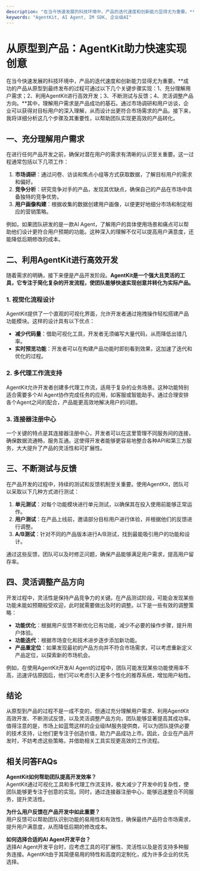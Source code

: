 ```yaml
---
description: "在当今快速发展的科技环境中，产品的迭代速度和创新能力显得尤为重要。**成功的产品从原型到最终发布的过程可通过以下几个关键步骤实现：1、充分理解用户需求；2、利用AgentKit进行高效开发；3、不断测试与反馈；4、灵活调整产品方向。**其中，理解用户需求是产品成功的基石。通过市场调研和用户访谈，企业可以获得对目标用户的深入理解，从而设计出更符合市场需求的产品。接下来，我将详细分析这几个步骤及其重要性，以帮助团队实现更高效的产品转化。"
keywords: "AgentKit, AI Agent, IM SDK, 企业级AI"
---
```

# 从原型到产品：AgentKit助力快速实现创意  

在当今快速发展的科技环境中，产品的迭代速度和创新能力显得尤为重要。**成功的产品从原型到最终发布的过程可通过以下几个关键步骤实现：1、充分理解用户需求；2、利用AgentKit进行高效开发；3、不断测试与反馈；4、灵活调整产品方向。**其中，理解用户需求是产品成功的基石。通过市场调研和用户访谈，企业可以获得对目标用户的深入理解，从而设计出更符合市场需求的产品。接下来，我将详细分析这几个步骤及其重要性，以帮助团队实现更高效的产品转化。

## 一、充分理解用户需求

在进行任何产品开发之前，确保对潜在用户的需求有清晰的认识至关重要。这一过程通常包括以下几项工作：

1. **市场调研**：通过问卷、访谈和焦点小组等方式获取数据，了解目标用户的需求和偏好。
2. **竞争分析**：研究竞争对手的产品，发现其优缺点，确保自己的产品在市场中具备独特的竞争优势。
3. **用户画像构建**：根据收集的数据创建用户画像，以便更好地细分市场和制定相应的营销策略。

例如，如果团队研发的是一款AI Agent，了解用户的具体使用场景和痛点可以帮助他们设计更符合用户预期的功能。这种深入的理解不仅可以提高用户满意度，还能降低后期修改的成本。

## 二、利用AgentKit进行高效开发

随着需求的明确，接下来便是产品开发阶段。**AgentKit是一个强大且灵活的工具，它专注于简化复杂的开发流程，使团队能够快速实现创意并转化为实际产品。**

### 1. 视觉化流程设计

AgentKit提供了一个直观的可视化界面，允许开发者通过拖拽操作轻松搭建产品功能模块。这样的设计具有以下优点：

- **减少代码量**：借助可视化工具，开发者无须编写大量代码，从而降低出错几率。
- **实时预览功能**：开发者可以在构建产品功能时即刻看到效果，这加速了迭代和优化的过程。

### 2. 多代理工作流支持

AgentKit允许开发者创建多代理工作流，适用于复杂的业务场景。这种功能特别适合需要多个AI Agent协作完成任务的应用，如客服或智能助手。通过合理安排各个Agent之间的配合，产品能更高效地解决用户的问题。

### 3. 连接器注册中心

一个关键的特点是其连接器注册中心，开发者可以在这里管理不同服务间的连接，确保数据流通畅，服务互通。这使得开发者能够更容易地整合各种API和第三方服务，大大提升了产品的灵活性和可扩展性。

## 三、不断测试与反馈

在产品开发的过程中，持续的测试和反馈机制至关重要。使用AgentKit，团队可以采取以下几种方式进行测试：

1. **单元测试**：对每个功能模块进行单元测试，以确保其在投入使用前能够正常运作。
2. **用户测试**：在产品上线前，邀请部分目标用户进行体验，并根据他们的反馈进行调整。
3. **A/B测试**：针对不同的产品版本进行A/B测试，找到最能吸引用户的功能和设计。

通过这些反馈，团队可以及时修正问题，确保产品能够满足用户需求，提高用户留存率。

## 四、灵活调整产品方向

开发过程中，灵活性是保持产品竞争力的关键。在产品测试阶段，可能会发现某些功能未能如预期般受欢迎，此时就需要做出及时的调整。以下是一些有效的调整策略：

- **功能优化**：根据用户反馈不断优化已有功能，减少不必要的操作步骤，提升用户体验。
- **功能迭代**：根据市场变化和技术进步逐步添加新功能。
- **产品重定位**：如果发现最初的产品方向并不符合市场需求，可以考虑重新定义产品定位，以探索新的市场机会。

例如，在使用AgentKit开发AI Agent的过程中，团队可能发现某些功能使用率不高，迅速评估原因后，他们可以考虑引入更多个性化的推荐系统，增加用户粘性。

## 结论

从原型到产品的过程不是一成不变的，但通过充分理解用户需求、利用AgentKit高效开发、不断测试反馈，以及灵活调整产品方向，团队能够显著提高其成功率。值得注意的是，市场上如蓝莺这样的企业级IM服务提供商，可以为团队提供必要的技术支持，让他们更专注于创造价值，助力产品成功上市。因此，企业在产品开发时，不妨考虑这些策略，并借助相关工具实现更高效的工作流程。

## 相关问答FAQs

**AgentKit如何帮助团队提高开发效率？**  
AgentKit通过可视化工具和多代理工作流支持，极大减少了开发中的复杂性，使团队能够更专注于创意的实现。同时，通过连接器注册中心，能够迅速整合不同服务，提升灵活性。

**为什么用户反馈在产品开发中如此重要？**  
用户反馈可以帮助团队识别功能的易用性和有效性，确保最终产品符合市场需求，提升用户满意度，从而降低后期的修改成本。

**如何选择合适的AI Agent开发平台？**  
选择AI Agent开发平台时，应考虑工具的可扩展性、灵活性以及是否支持多种服务连接。AgentKit由于其简便易用的特性和高度的定制化，成为许多企业的优先选择。
